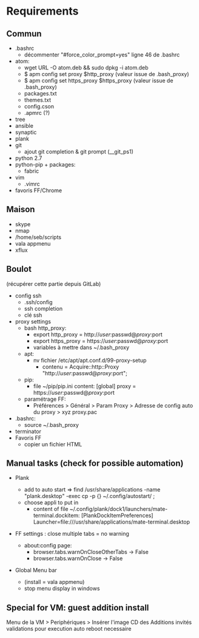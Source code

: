 # Requirements

## Commun
- .bashrc
  - décommenter "#force_color_prompt=yes" ligne 46 de .bashrc
- atom:
    - wget URL -O atom.deb && sudo dpkg -i atom.deb
    - $ apm config set proxy $http_proxy (valeur issue de .bash_proxy)
    - $ apm config set https_proxy $https_proxy (valeur issue de .bash_proxy)
    - packages.txt
    - themes.txt
    - config.cson
    - .apmrc (?)
- tree
- ansible
- synaptic
- plank
- git
  - ajout git completion & git prompt (\_\_git\_ps1)
- python 2.7
- python-pip + packages:
  - fabric
- vim
  - .vimrc
- favoris FF/Chrome

## Maison
- skype
- nmap
- /home/seb/scripts
- vala appmenu
- xflux

## Boulot
(récupérer cette partie depuis GitLab)
- config ssh
  - .ssh/config
  - ssh completion
  - clé ssh
- proxy settings
  - bash http_proxy:
    - export http_proxy = http://$user:$passwd@$proxy:$port
    - export https_proxy = https://$user:$passwd@$proxy:$port
    - variables à mettre dans ~/.bash_proxy
  - apt:
    - nv fichier /etc/apt/apt.conf.d/99-proxy-setup
      - contenu = Acquire::http::Proxy "http://$user:$passwd@$proxy:$port";
  - pip:
    - file ~/pip/pip.ini content:
      [global]
      proxy = https://$user:$passwd@$proxy:$port
  - paramétrage FF:
    - Préférences > Général > Param Proxy > Adresse de config auto du proxy > xyz proxy.pac
- .bashrc:
    - source ~/.bash_proxy
- terminator
- Favoris FF
  - copier un fichier HTML

## Manual tasks (check for possible automation)
- Plank
  - add to auto start => find /usr/share/applications -name "plank.desktop" -exec cp -p {} ~/.config/autostart/ \;
  - choose appli to put in
    - content of file ~/.config/plank/dock1/launchers/mate-terminal.dockitem:
      [PlankDockItemPreferences]
      Launcher=file:///usr/share/applications/mate-terminal.desktop
  
- FF settings : close multiple tabs = no warning
  - about:config page:
      - browser.tabs.warnOnCloseOtherTabs -> False
      - browser.tabs.warnOnClose -> False 
- Global Menu bar
  - (install = vala appmenu)
  - stop menu display in windows

## Special for VM: guest addition install
Menu de la VM > Periphériques > Insérer l'image CD des Additions invités
validations pour execution auto
reboot necessaire
